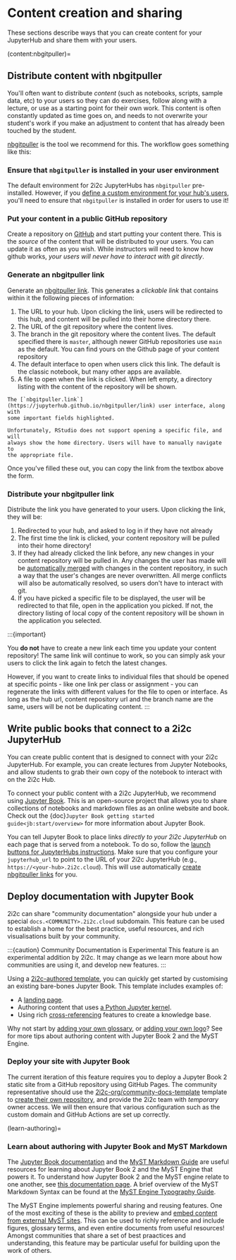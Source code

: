 # Content creation and sharing

These sections describe ways that you can create content for your JupyterHub and share them with your users.

(content:nbgitpuller)=

## Distribute content with nbgitpuller

You'll often want to distribute _content_ (such as notebooks, scripts, sample
data, etc) to your users so they can do exercises, follow along with a lecture,
or use as a starting point for their own work. This content is often constantly
updated as time goes on, and needs to not overwrite your student's work if you
make an adjustment to content that has already been touched by the student.

[nbgitpuller](https://jupyterhub.github.io/nbgitpuller) is the tool
we recommend for this. The workflow goes something like this:

### Ensure that `nbgitpuller` is installed in your user environment

The default environment for 2i2c JupyterHubs has `nbgitpuller` pre-installed.
However, if you [define a custom environment for your hub's users](environment:image), you'll need to ensure that `nbgitpuller` is installed in order for users to use it!

### Put your content in a public GitHub repository

Create a repository on [GitHub](https://github.com) and start putting your
content there. This is the _source_ of the content that will be distributed
to your users. You can update it as often as you wish. While instructors will
need to know how github works, _your users will never have to interact with
git directly_.

### Generate an nbgitpuller link

Generate an [nbgitpuller link](https://jupyterhub.github.io/nbgitpuller/link). This generates a
_clickable link_ that contains within it the following pieces of information:

1. The URL to your hub. Upon clicking the link, users will be redirected to
   this hub, and content will be pulled into their home directory there.
2. The URL of the git repository where the content lives.
3. The branch in the git repository where the content lives. The default
   specified there is `master`, although newer GitHub repositories use `main`
   as the default. You can find yours on the Github page of your content
   repository
4. The default interface to open when users click this link. The default is
   the classic notebook, but many other apps are available.
5. A file to open when the link is clicked. When left empty, a directory
   listing with the content of the repository will be shown.

```{figure} ../images/nbgitpuller-ui.png
The [`nbgitpuller.link`](https://jupyterhub.github.io/nbgitpuller/link) user interface, along with
some important fields highlighted.
```

```{tip}
Unfortunately, RStudio does not support opening a specific file, and will
always show the home directory. Users will have to manually navigate to
the appropriate file.
```

Once you've filled these out, you can copy the link from the textbox above the form.

### Distribute your nbgitpuller link

Distribute the link you have generated to your users. Upon clicking the link,
they will be:

1. Redirected to your hub, and asked to log in if they have not already
2. The first time the link is clicked, your content repository will be pulled
   into their home directory!
3. If they had already clicked the link before, any new changes in your
   content repository will be pulled in. Any changes the user has made will
   be [automatically
   merged](https://jupyterhub.github.io/nbgitpuller/topic/automatic-merging.html)
   with changes in the content repository, in such a way that the user's
   changes are never overwritten. All merge conflicts will also be
   automatically resolved, so users don't have to interact with git.
4. If you have picked a specific file to be displayed, the user will be
   redirected to that file, open in the application you picked. If not, the
   directory listing of local copy of the content repository will be shown in
   the application you selected.

:::{important}

You **do not** have to create a new link each time you update your content
repository! The same link will continue to work, so you can simply ask your
users to click the link again to fetch the latest changes.

However, if you want to create links to individual files that should be
opened at specific points - like one link per class or assignment - you can
regenerate the links with different values for the file to open or interface.
As long as the hub url, content repository url and the branch name are the
same, users will be not be duplicating content.
:::

<!-- ## Serve static web content with your hub

2i2c hubs can serve static web content as a [JupyterHub service](https://jupyterhub.readthedocs.io/en/stable/reference/services.html).
This is useful for hosting documentation for your hub's community.

The content of your static site should live in a `.git` repository as a collection of static HTML files, and the website for these files will be available at a URL like:

```
https://<hub-address>/services/docs
```

Follow these steps to set up documentation for your hub.

### Create your static HTML files

There are many ways to create your own static HTML files, and this guide doesn't cover a specific method.
Here are a few services you should try out:

- [Jupyter Book](https://jupyterbook.org/) is a tool for building rich computational narrative sites from the Jupyter community.
- [Sphinx](https://www.sphinx-doc.org/) is a popular documentation engine in Python
- [Hugo](https://gohugo.io/) is a popular static website generator that is flexible and fast.

Put the generated HTML into a `github` repository in a dedicated branch (so the branch should **only** contain the HTML files).
**Ensure that the HTML files contain relative links**, not absolute links.

:::{tip}
We highly recommend storing your source files in one branch, and automatically generating the HTML for your site via [GitHub Actions](https://docs.github.com/en/actions).
This way, your HTML files will automatically be updated when you update your site content.
:::

### Ask a 2i2c engineer to enable the documentation service for your hub

Your hub will need to be configured by a 2i2c engineer to enable the docs service (following {doc}`these instructions <infra:howto/features/static-sites>`).

- Find the **GitHub repository** and the **branch** where your HTML files are stored.
- [Send a support request](/support.md) asking them to enable this, and provide the repository/branch you found above.

Once this is deployed, your hub's documentation should be accessible at

```
https://<hub-address>/services/docs
``` -->

## Write public books that connect to a 2i2c JupyterHub

You can create public content that is designed to connect with your
2i2c JupyterHub. For example, you can create lectures from Jupyter Notebooks, and allow
students to grab their own copy of the notebook to interact with on the 2i2c
Hub.

To connect your public content with a 2i2c JupyterHub, we recommend using [Jupyter
Book](https://jupyterbook.org). This is an open-source project that allows you
to share collections of notebooks and markdown files as an online website and
book. Check out the {doc}`Jupyter Book getting started
guide<jb:start/overview>` for more information about
Jupyter Book.

You can tell Jupyter Book to place links _directly to your 2i2c JupyterHub_ on each
page that is served from a notebook. To do so, follow the [launch buttons for
JupyterHubs
instructions](https://jupyterbook.org/interactive/launchbuttons.html#jupyterhub-buttons-for-your-pages).
Make sure that you configure your `jupyterhub_url` to point to the URL of your
2i2c JupyterHub (e.g., `https://<your-hub>.2i2c.cloud`).
This will use automatically [create nbgitpuller links](content:nbgitpuller)
for you.

## Deploy documentation with Jupyter Book

2i2c can share "community documentation" alongside your hub under a special `docs.<COMMUNITY>.2i2c.cloud` subdomain. This feature can be used to establish a home for the best practice, useful resources, and rich visualisations built by your community.

:::{caution} Community Documentation is Experimental
This feature is an experimental addition by 2i2c. It may change as we learn more about how communities are using it, and develop new features.
:::

Using a [2i2c-authored template][2i2c-org/community-docs-template], you can quickly get started by customising an existing bare-bones Jupyter Book. This template includes examples of:

- A [landing page][guide-landing].
- Authoring content that uses [a Python Jupyter kernel][guide-kernel].
- Using rich [cross-referencing] features to create a knowledge base.

Why not start by [adding your own glossary][guide-glossary], or [adding your own logo][guide-logo]? See [](#learn-authoring) for more tips about authoring content with Jupyter Book 2 and the MyST Engine.

### Deploy your site with Jupyter Book

The current iteration of this feature requires you to deploy a Jupyter Book 2 static site from a GitHub repository using GitHub Pages. The community representative should use the [2i2c-org/community-docs-template] template to [create their own repository][use-template], and provide the 2i2c team with _temporary_ owner access. We will then ensure that various configuration such as the custom domain and GitHub Actions are set up correctly.

(learn-authoring)=

### Learn about authoring with Jupyter Book and MyST Markdown

The [Jupyter Book documentation] and the [MyST Markdown Guide] are useful resources for learning about Jupyter Book 2 and the MyST Engine that powers it. To understand how Jupyter Book 2 and the MyST engine relate to one another, see [this documentation page][jb-toolchain]. A brief overview of the MyST Markdown Syntax can be found at the [MyST Engine Typography Guide](https://mystmd.org/guide/typography).

The MyST Engine implements powerful sharing and reusing features. One of the most exciting of these is the ability to preview and [embed content from external MyST sites][guide-embed]. This can be used to richly reference and include figures, glossary terms, and even entire documents from useful resources! Amongst communities that share a set of best praactices and understanding, this feature may be particular useful for building upon the work of others.

[MyST Markdown Guide]: https://mystmd.org/guide/quickstart
[Jupyter Book documentation]: https://next.jupyterbook.org/start
[2i2c-org/community-docs-template]: https://github.com/2i2c-org/community-docs-template
[guide-logo]: https://mystmd.org/guide/website-templates#site-options
[guide-glossary]: https://mystmd.org/guide/glossaries-and-terms
[guide-landing]: https://mystmd.org/guide/website-landing-pages
[guide-kernel]: https://mystmd.org/guide/execute-notebooks
[guide-embed]: https://mystmd.org/guide/embed#embed-from-external-myst-projects
[cross-referencing]: https://mystmd.org/guide/cross-references
[jb-toolchain]: https://next.jupyterbook.org/about/toolchain
[use-template]: https://docs.github.com/en/repositories/creating-and-managing-repositories/creating-a-repository-from-a-template
